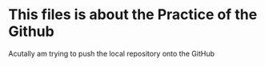 # This files is about the Practice of the Github
Acutally am trying to push the local repository onto the GitHub